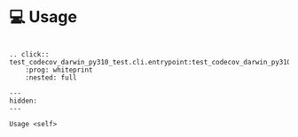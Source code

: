 <!--
SPDX-FileCopyrightText: © 2024 Romain Brault <mail@romainbrault.com>

SPDX-License-Identifier: CC0-1.0
-->

# 💻 Usage

```{eval-rst}

.. click:: test_codecov_darwin_py310_test.cli.entrypoint:test_codecov_darwin_py310_test
    :prog: whiteprint
    :nested: full
```

```{toctree}
---
hidden:
---

Usage <self>
```
